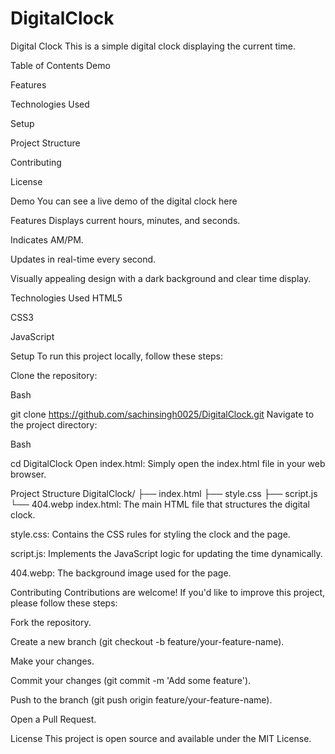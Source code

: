 # DigitalClock


Digital Clock
This is a simple digital clock displaying the current time.

Table of Contents
Demo

Features

Technologies Used

Setup

Project Structure

Contributing

License

Demo
You can see a live demo of the digital clock here

Features
Displays current hours, minutes, and seconds.

Indicates AM/PM.

Updates in real-time every second.

Visually appealing design with a dark background and clear time display.

Technologies Used
HTML5

CSS3

JavaScript

Setup
To run this project locally, follow these steps:

Clone the repository:

Bash

git clone https://github.com/sachinsingh0025/DigitalClock.git
Navigate to the project directory:

Bash

cd DigitalClock
Open index.html:
Simply open the index.html file in your web browser.

Project Structure
DigitalClock/
├── index.html
├── style.css
├── script.js
└── 404.webp
index.html: The main HTML file that structures the digital clock.

style.css: Contains the CSS rules for styling the clock and the page.

script.js: Implements the JavaScript logic for updating the time dynamically.

404.webp: The background image used for the page.

Contributing
Contributions are welcome! If you'd like to improve this project, please follow these steps:

Fork the repository.

Create a new branch (git checkout -b feature/your-feature-name).

Make your changes.

Commit your changes (git commit -m 'Add some feature').

Push to the branch (git push origin feature/your-feature-name).

Open a Pull Request.

License
This project is open source and available under the MIT License.
